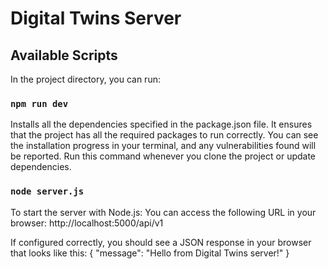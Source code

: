 # Digital Twins Server

## Available Scripts

In the project directory, you can run:

### `npm run dev`

Installs all the dependencies specified in the package.json file.
It ensures that the project has all the required packages to run correctly.
You can see the installation progress in your terminal, and any vulnerabilities found will be reported.
Run this command whenever you clone the project or update dependencies.

### `node server.js`

To start the server with Node.js:
You can access the following URL in your browser:
http://localhost:5000/api/v1

If configured correctly, you should see a JSON response in your browser that looks like this:
{
  "message": "Hello from Digital Twins server!"
}
